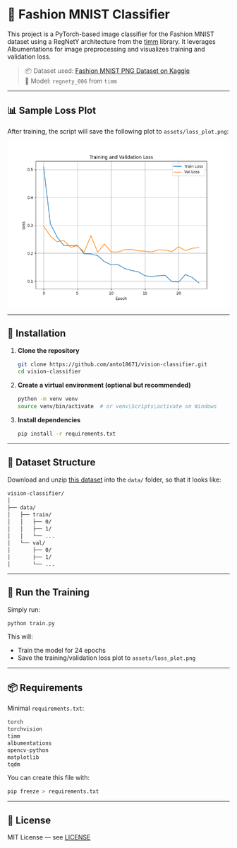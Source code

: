 # 🧥 Fashion MNIST Classifier

This project is a PyTorch-based image classifier for the Fashion MNIST dataset using a RegNetY architecture from the [timm](https://github.com/huggingface/pytorch-image-models) library. It leverages Albumentations for image preprocessing and visualizes training and validation loss.

> 📦 Dataset used: [Fashion MNIST PNG Dataset on Kaggle](https://www.kaggle.com/datasets/andhikawb/fashion-mnist-png)  
> 🧠 Model: `regnety_006` from `timm`

---

## 📊 Sample Loss Plot

After training, the script will save the following plot to `assets/loss_plot.png`:

<p align="center">
  <img src="assets/loss_plot.png" alt="Training and Validation Loss" width="500"/>
</p>

---

## 🚀 Installation

1. **Clone the repository**

   ```bash
   git clone https://github.com/anto18671/vision-classifier.git
   cd vision-classifier
   ```

2. **Create a virtual environment (optional but recommended)**

   ```bash
   python -m venv venv
   source venv/bin/activate  # or venv\Scripts\activate on Windows
   ```

3. **Install dependencies**

   ```bash
   pip install -r requirements.txt
   ```

---

## 📁 Dataset Structure

Download and unzip [this dataset](https://www.kaggle.com/datasets/andhikawb/fashion-mnist-png) into the `data/` folder, so that it looks like:

```
vision-classifier/
│
├── data/
│   ├── train/
│   │   ├── 0/
│   │   ├── 1/
│   │   └── ...
│   └── val/
│       ├── 0/
│       ├── 1/
│       └── ...
```

---

## 🏁 Run the Training

Simply run:

```bash
python train.py
```

This will:

- Train the model for 24 epochs
- Save the training/validation loss plot to `assets/loss_plot.png`

---

## 📦 Requirements

Minimal `requirements.txt`:

```
torch
torchvision
timm
albumentations
opencv-python
matplotlib
tqdm
```

You can create this file with:

```bash
pip freeze > requirements.txt
```

---

## 📄 License

MIT License — see [LICENSE](https://github.com/anto18671/vision-classifier/blob/main/LICENSE)
